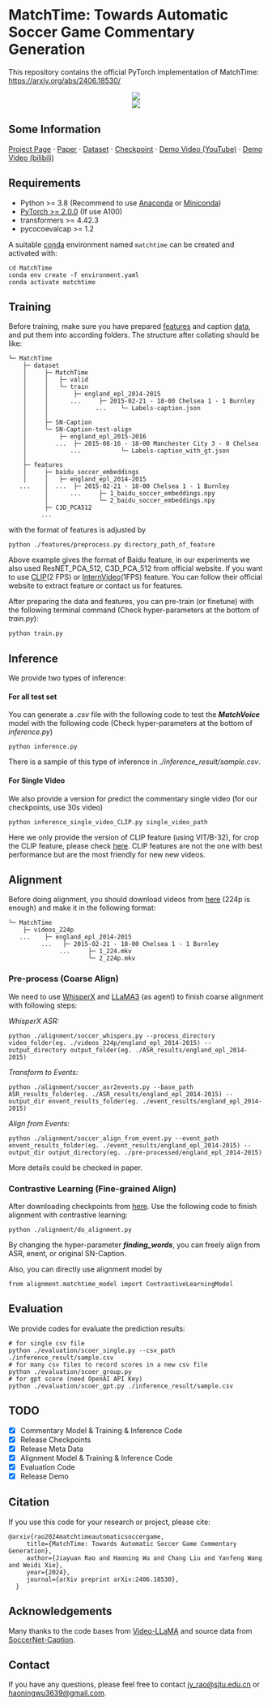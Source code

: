 # MatchTime: Towards Automatic Soccer Game Commentary Generation
This repository contains the official PyTorch implementation of MatchTime: https://arxiv.org/abs/2406.18530/

<div align="center">
   <img src="./assets/teaser.png">
</div>

<div align="center">
   <img src="./assets/commentary.png">
</div>

## Some Information
[Project Page](https://haoningwu3639.github.io/MatchTime/)  $\cdot$ [Paper](https://arxiv.org/abs/2406.18530/) $\cdot$ [Dataset](https://drive.google.com/drive/folders/14tb6lV2nlTxn3VygwAPdmtKm7v0Ss8wG) $\cdot$ [Checkpoint](https://huggingface.co/Homie0609/MatchVoice) $\cdot$ [Demo Video (YouTube)](https://www.youtube.com/watch?v=E3RxHR-M6y0) $\cdot$ [Demo Video (bilibili)](https://www.bilibili.com/video/BV1L4421U76m)

## Requirements
- Python >= 3.8 (Recommend to use [Anaconda](https://www.anaconda.com/download/#linux) or [Miniconda](https://docs.conda.io/en/latest/miniconda.html))
- [PyTorch >= 2.0.0](https://pytorch.org/) (If use A100)
- transformers >= 4.42.3
- pycocoevalcap >= 1.2

A suitable [conda](https://conda.io/) environment named `matchtime` can be created and activated with:
```
cd MatchTime
conda env create -f environment.yaml
conda activate matchtime
```

## Training
Before training, make sure you have prepared [features](https://pypi.org/project/SoccerNet/) and caption [data]((https://drive.google.com/drive/folders/14tb6lV2nlTxn3VygwAPdmtKm7v0Ss8wG)), and put them into according folders. The structure after collating should be like:
``````
└─ MatchTime
    ├─ dataset
    │     ├─ MatchTime
    │     │   ├─ valid
    │     │   └─ train
    │     │       ├─ england_epl_2014-2015
    │     │      ...     ├─ 2015-02-21 - 18-00 Chelsea 1 - 1 Burnley
    │     │             ...    └─ Labels-caption.json
    │     │
    │     ├─ SN-Caption
    │     └─ SN-Caption-test-align
    │         ├─ england_epl_2015-2016 
    │        ...  ├─ 2015-08-16 - 18-00 Manchester City 3 - 0 Chelsea
    │            ...           └─ Labels-caption_with_gt.json
    │
    ├─ features
    │     ├─ baidu_soccer_embeddings
    │     │   ├─ england_epl_2014-2015 
   ...    │  ...  ├─ 2015-02-21 - 18-00 Chelsea 1 - 1 Burnley
          │      ...     ├─ 1_baidu_soccer_embeddings.npy
          │              └─ 2_baidu_soccer_embeddings.npy
          ├─ C3D_PCA512
         ...
``````
with the format of features is adjusted by
```
python ./features/preprocess.py directory_path_of_feature
```
Above example gives the format of Baidu feature, in our experiments we also used ResNET_PCA_512, C3D_PCA_512 from official website. If you want to use [CLIP](https://github.com/openai/CLIP)(2 FPS) or [InternVideo](https://github.com/OpenGVLab/InternVideo/tree/main/InternVideo1)(1FPS) feature. You can follow their official website to extract feature or contact us for features.

After preparing the data and features, you can pre-train (or finetune) with the following terminal command (Check hyper-parameters at the bottom of *train.py*):
```
python train.py
```
## Inference

We provide two types of inference:

#### For all test set

You can generate a *.csv* file with the following code to test the ***MatchVoice*** model with the following code (Check hyper-parameters at the bottom of *inference.py*)

```
python inference.py
```

There is a sample of this type of inference in *./inference_result/sample.csv*.

#### For Single Video

We also provide a version for predict the commentary single video (for our checkpoints, use 30s video)
```
python inference_single_video_CLIP.py single_video_path
```
Here we only provide the version of CLIP feature (using VIT/B-32), for crop the CLIP feature, please check [here](https://github.com/openai/CLIP). CLIP features are not the one with best performance but are the most friendly for new new videos.

## Alignment

Before doing alignment, you should download videos from [here](https://www.soccer-net.org/data) (224p is enough) and make it in the following format:

``````
└─ MatchTime
    ├─ videos_224p
   ...    ├─ england_epl_2014-2015
         ...   ├─ 2015-02-21 - 18-00 Chelsea 1 - 1 Burnley
              ...     ├─ 1_224.mkv
                      └─ 2_224p.mkv
``````

### Pre-process (Coarse Align)

We need to use [WhisperX](https://github.com/m-bain/whisperX) and [LLaMA3](https://huggingface.co/docs/transformers/model_doc/llama3) (as agent) to finish coarse alignment with following steps:

*WhisperX ASR:*
```
python ./alignment/soccer_whisperx.py --process_directory video_folder(eg. ./videos_224p/england_epl_2014-2015) --output_directory output_folder(eg. ./ASR_results/england_epl_2014-2015)
``` 
*Transform to Events:*
```
python ./alignment/soccer_asr2events.py --base_path ASR_results_folder(eg. ./ASR_results/england_epl_2014-2015) --output_dir envent_results_folder(eg. ./event_results/england_epl_2014-2015)
```

*Align from Events:*
```
python ./alignment/soccer_align_from_event.py --event_path envent_results_folder(eg. ./event_results/england_epl_2014-2015) --output_dir output_directory(eg. ./pre-processed/england_epl_2014-2015)
```

More details could be checked in paper.

### Contrastive Learning (Fine-grained Align)

After downloading checkpoints from [here](https://huggingface.co/Homie0609/MatchTime/tree/main). Use the following code to finish alignment with contrastive learning:
```
python ./alignment/do_alignment.py
```
By changing the hyper-parameter ***finding_words***, you can freely align from ASR, enent, or original SN-Caption.

Also, you can directly use alignment model by
```
from alignment.matchtime_model import ContrastiveLearningModel
```

## Evaluation
We provide codes for evaluate the prediction results:
```
# for single csv file
python ./evaluation/scoer_single.py --csv_path ./inference_result/sample.csv
# for many csv files to record scores in a new csv file
python ./evaluation/scoer_group.py
# for gpt score (need OpenAI API Key)
python ./evaluation/scoer_gpt.py ./inference_result/sample.csv
```

## TODO
- [x] Commentary Model & Training & Inference Code
- [x] Release Checkpoints
- [x] Release Meta Data
- [x] Alignment Model & Training & Inference Code
- [x] Evaluation Code
- [x] Release Demo

## Citation
If you use this code for your research or project, please cite:

	@arxiv{rao2024matchtimeautomaticsoccergame,
         title={MatchTime: Towards Automatic Soccer Game Commentary Generation}, 
         author={Jiayuan Rao and Haoning Wu and Chang Liu and Yanfeng Wang and Weidi Xie},
         year={2024},
         journal={arXiv preprint arXiv:2406.18530},
      }

## Acknowledgements
Many thanks to the code bases from [Video-LLaMA](https://github.com/DAMO-NLP-SG/Video-LLaMA) and source data from [SoccerNet-Caption](https://arxiv.org/abs/2304.04565).

## Contact
If you have any questions, please feel free to contact jy_rao@sjtu.edu.cn or haoningwu3639@gmail.com.